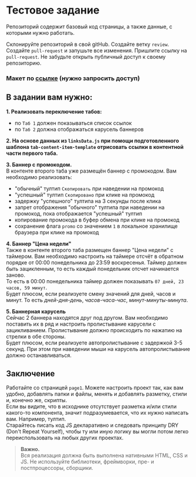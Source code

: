# Тестовое задание

Репозиторий содержит базовый код страницы, а также данные, с которыми нужно работать.

Склонируйте репозиторий в свой gitHub. Создайте ветку `review`. Создайте `pull-request` и запушьте все изменения. Пришлите ссылку на `pull-request`. Не забудьте открыть публичный доступ к своему репозиторию.

### Макет по [ссылке](https://www.komus.ru) (нужно запросить доступ)

## В задании вам нужно:

**1. Реализовать переключение табов:**

- по `Таб 1` должен показываться список ссылок
- по `Таб 2` должна отображаться карусель баннеров

**2. На основе данных из `linksData.js` при помощи подготовленного шаблона `tab-content-item-template` отрисовать ссылки в контентной части первого таба.**

**3. Баннер с промокодом.**\
В контенте второго таба уже размещён баннер с промокодом. Вам необходимо реализовать:

- "обычный" тултип `Скопировать` при наведении на промокод
- "успешный" тултип `Скопировано` при клике на промокод
- задержку "успешного" тултипа на 3 секунды после клика
- запрет отображения "обычного" тултипа при наведении на промокод, пока отображается "успешный" тултип
- копирование промокода в буфер обмена при клике на промокод
- сохранение флага `promo` со значением `1` в локальное хранилище браузера при клике на промокод

**4. Баннер "Цена недели"**\
Также в контенте второго таба размещен баннер "Цена недели" с таймером. Вам необходимо настроить на таймере отсчёт в обратном порядке от 00:00 понедельника до 23:59 воскресенья. Таймер должен быть зацикленным, то есть каждый понедельник отсчет начинается заново.\
То есть в 00:00 понедельника таймер должен показывать `07 дней, 23 часов, 59 минут`.\
Будет плюсом, если реализуете смену значений для дней, часов и минут. То есть _дней-дня-день_, _часов-часа-час_, _минут-минуты-минута_.

**5. Баннерная карусель**\
Сейчас 2 баннера находятся друг под другом. Вам необходимо поставить их в ряд и настроить пролистывание карусели с зацикливанием. Пролистывание должно происходить по нажатию на стрелки в обе стороны.\
Будет плюсом, если реализуете автопролистывание с задержкой 3-5 секунд. При этом при наведении мыши на карусель автопролистывание должно останавливаться.

## Заключение

Работайте со страницей `page1`. Можете настроить проект так, как вам удобно, добавлять папки и файлы, менять и добавлять разметку, стили и, конечно же, скрипты.\
Если вы видите, что в исходнике отсутствует разметка и/или стили какого-то компонента, значит подразумевается, что их нужно написать вам. Например, тултип.\
Старайтесь писать код JS декларативно и следовать принципу DRY (Don't Repeat Yourself), чтобы ту или иную логику вы могли потом легко переиспользовать на любых других проектах.

> **Важно.**\
> Вся реализация должна быть выполнена нативными HTML, CSS и JS. Не используйте библиотеки, фреймворки, пре- и постпроцессоры, сборщики.
